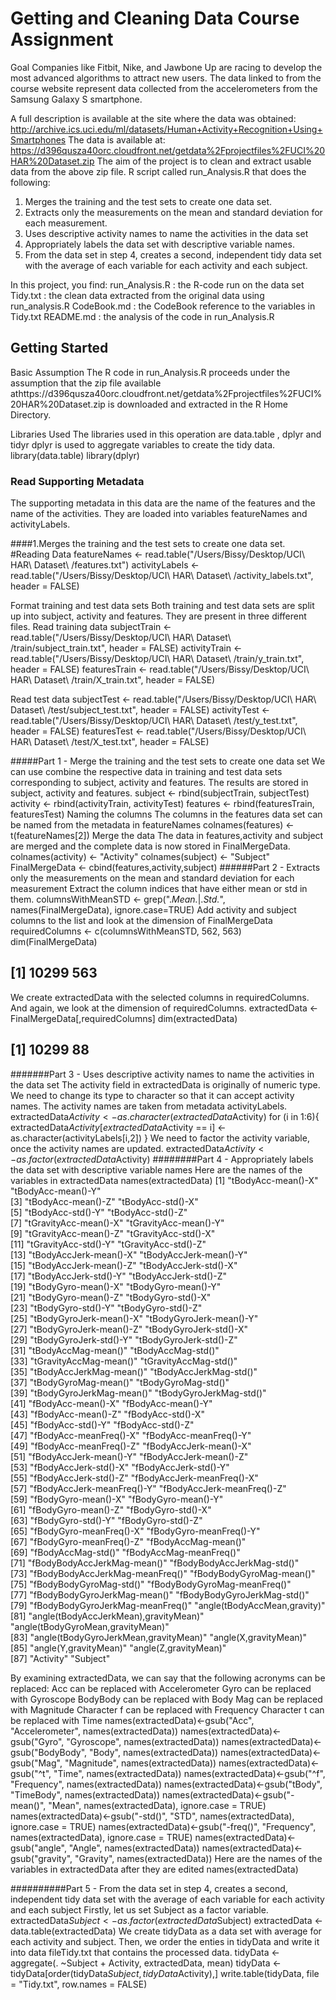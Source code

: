 # Getting and Cleaning Data Course Assignment
Goal
Companies like Fitbit, Nike, and Jawbone Up are racing to develop the most advanced algorithms to attract new users. The data linked to from the course website represent data collected from the accelerometers from the Samsung Galaxy S smartphone.

A full description is available at the site where the data was obtained:
http://archive.ics.uci.edu/ml/datasets/Human+Activity+Recognition+Using+Smartphones
The data is available at:
https://d396qusza40orc.cloudfront.net/getdata%2Fprojectfiles%2FUCI%20HAR%20Dataset.zip
The aim of the project is to clean and extract usable data from the above zip file. R script called run_Analysis.R that does the following: 

1. Merges the training and the test sets to create one data set.
2. Extracts only the measurements on the mean and standard deviation for each measurement.
3. Uses descriptive activity names to name the activities in the data set
4. Appropriately labels the data set with descriptive variable names.
5. From the data set in step 4, creates a second, independent tidy data set with the average of each variable for each activity and each subject.

In this project, you find:
run_Analysis.R : the R-code run on the data set
Tidy.txt : the clean data extracted from the original data using run_analysis.R
CodeBook.md : the CodeBook reference to the variables in Tidy.txt
README.md : the analysis of the code in run_Analysis.R

## Getting Started
Basic Assumption
The R code in run_Analysis.R proceeds under the assumption that the zip file available athttps://d396qusza40orc.cloudfront.net/getdata%2Fprojectfiles%2FUCI%20HAR%20Dataset.zip is downloaded and extracted in the R Home Directory.

Libraries Used
The libraries used in this operation are data.table , dplyr and  tidyr
dplyr is used to aggregate variables to create the tidy data.
library(data.table)
library(dplyr)

### Read Supporting Metadata
The supporting metadata in this data are the name of the features and the name of the activities. They are loaded into variables featureNames and activityLabels.

####1.Merges the training and the test sets to create one data set.
#Reading Data
featureNames <- read.table("/Users/Bissy/Desktop/UCI\ HAR\ Dataset\ /features.txt")
activityLabels <- read.table("/Users/Bissy/Desktop/UCI\ HAR\ Dataset\ /activity_labels.txt", header = FALSE)

Format training and test data sets
Both training and test data sets are split up into subject, activity and features. They are present in three different files.
Read training data
subjectTrain <- read.table("/Users/Bissy/Desktop/UCI\ HAR\ Dataset\ /train/subject_train.txt", header = FALSE)
activityTrain <- read.table("/Users/Bissy/Desktop/UCI\ HAR\ Dataset\ /train/y_train.txt", header = FALSE)
featuresTrain <- read.table("/Users/Bissy/Desktop/UCI\ HAR\ Dataset\ /train/X_train.txt", header = FALSE)

Read test data
subjectTest <- read.table("/Users/Bissy/Desktop/UCI\ HAR\ Dataset\ /test/subject_test.txt", header = FALSE)
activityTest <- read.table("/Users/Bissy/Desktop/UCI\ HAR\ Dataset\ /test/y_test.txt", header = FALSE)
featuresTest <- read.table("/Users/Bissy/Desktop/UCI\ HAR\ Dataset\ /test/X_test.txt", header = FALSE)

#####Part 1 - Merge the training and the test sets to create one data set
We can use combine the respective data in training and test data sets corresponding to subject, activity and features. The results are stored in subject, activity and features.
subject <- rbind(subjectTrain, subjectTest)
activity <- rbind(activityTrain, activityTest)
features <- rbind(featuresTrain, featuresTest)
Naming the columns
The columns in the features data set can be named from the metadata in featureNames
colnames(features) <- t(featureNames[2])
Merge the data
The data in features,activity and subject are merged and the complete data is now stored in FinalMergeData.
colnames(activity) <- "Activity"
colnames(subject) <- "Subject"
FinalMergeData <- cbind(features,activity,subject)
######Part 2 - Extracts only the measurements on the mean and standard deviation for each measurement
Extract the column indices that have either mean or std in them.
columnsWithMeanSTD <- grep(".*Mean.*|.*Std.*", names(FinalMergeData), ignore.case=TRUE)
Add activity and subject columns to the list and look at the dimension of FinalMergeData
requiredColumns <- c(columnsWithMeanSTD, 562, 563)
dim(FinalMergeData)
## [1] 10299   563
We create extractedData with the selected columns in requiredColumns. And again, we look at the dimension of requiredColumns.
extractedData <- FinalMergeData[,requiredColumns]
dim(extractedData)
## [1] 10299    88
#######Part 3 - Uses descriptive activity names to name the activities in the data set
The activity field in extractedData is originally of numeric type. We need to change its type to character so that it can accept activity names. The activity names are taken from metadata activityLabels.
extractedData$Activity <- as.character(extractedData$Activity)
for (i in 1:6){
extractedData$Activity[extractedData$Activity == i] <- as.character(activityLabels[i,2])
}
We need to factor the activity variable, once the activity names are updated.
extractedData$Activity <- as.factor(extractedData$Activity)
########Part 4 - Appropriately labels the data set with descriptive variable names
Here are the names of the variables in extractedData
names(extractedData)
[1] "tBodyAcc-mean()-X"                    "tBodyAcc-mean()-Y"                   
 [3] "tBodyAcc-mean()-Z"                    "tBodyAcc-std()-X"                    
 [5] "tBodyAcc-std()-Y"                     "tBodyAcc-std()-Z"                    
 [7] "tGravityAcc-mean()-X"                 "tGravityAcc-mean()-Y"                
 [9] "tGravityAcc-mean()-Z"                 "tGravityAcc-std()-X"                 
[11] "tGravityAcc-std()-Y"                  "tGravityAcc-std()-Z"                 
[13] "tBodyAccJerk-mean()-X"                "tBodyAccJerk-mean()-Y"               
[15] "tBodyAccJerk-mean()-Z"                "tBodyAccJerk-std()-X"                
[17] "tBodyAccJerk-std()-Y"                 "tBodyAccJerk-std()-Z"                
[19] "tBodyGyro-mean()-X"                   "tBodyGyro-mean()-Y"                  
[21] "tBodyGyro-mean()-Z"                   "tBodyGyro-std()-X"                   
[23] "tBodyGyro-std()-Y"                    "tBodyGyro-std()-Z"                   
[25] "tBodyGyroJerk-mean()-X"               "tBodyGyroJerk-mean()-Y"              
[27] "tBodyGyroJerk-mean()-Z"               "tBodyGyroJerk-std()-X"               
[29] "tBodyGyroJerk-std()-Y"                "tBodyGyroJerk-std()-Z"               
[31] "tBodyAccMag-mean()"                   "tBodyAccMag-std()"                   
[33] "tGravityAccMag-mean()"                "tGravityAccMag-std()"                
[35] "tBodyAccJerkMag-mean()"               "tBodyAccJerkMag-std()"               
[37] "tBodyGyroMag-mean()"                  "tBodyGyroMag-std()"                  
[39] "tBodyGyroJerkMag-mean()"              "tBodyGyroJerkMag-std()"              
[41] "fBodyAcc-mean()-X"                    "fBodyAcc-mean()-Y"                   
[43] "fBodyAcc-mean()-Z"                    "fBodyAcc-std()-X"                    
[45] "fBodyAcc-std()-Y"                     "fBodyAcc-std()-Z"                    
[47] "fBodyAcc-meanFreq()-X"                "fBodyAcc-meanFreq()-Y"               
[49] "fBodyAcc-meanFreq()-Z"                "fBodyAccJerk-mean()-X"               
[51] "fBodyAccJerk-mean()-Y"                "fBodyAccJerk-mean()-Z"               
[53] "fBodyAccJerk-std()-X"                 "fBodyAccJerk-std()-Y"                
[55] "fBodyAccJerk-std()-Z"                 "fBodyAccJerk-meanFreq()-X"           
[57] "fBodyAccJerk-meanFreq()-Y"            "fBodyAccJerk-meanFreq()-Z"           
[59] "fBodyGyro-mean()-X"                   "fBodyGyro-mean()-Y"                  
[61] "fBodyGyro-mean()-Z"                   "fBodyGyro-std()-X"                   
[63] "fBodyGyro-std()-Y"                    "fBodyGyro-std()-Z"                   
[65] "fBodyGyro-meanFreq()-X"               "fBodyGyro-meanFreq()-Y"              
[67] "fBodyGyro-meanFreq()-Z"               "fBodyAccMag-mean()"                  
[69] "fBodyAccMag-std()"                    "fBodyAccMag-meanFreq()"              
[71] "fBodyBodyAccJerkMag-mean()"           "fBodyBodyAccJerkMag-std()"           
[73] "fBodyBodyAccJerkMag-meanFreq()"       "fBodyBodyGyroMag-mean()"             
[75] "fBodyBodyGyroMag-std()"               "fBodyBodyGyroMag-meanFreq()"         
[77] "fBodyBodyGyroJerkMag-mean()"          "fBodyBodyGyroJerkMag-std()"          
[79] "fBodyBodyGyroJerkMag-meanFreq()"      "angle(tBodyAccMean,gravity)"         
[81] "angle(tBodyAccJerkMean),gravityMean)" "angle(tBodyGyroMean,gravityMean)"    
[83] "angle(tBodyGyroJerkMean,gravityMean)" "angle(X,gravityMean)"                
[85] "angle(Y,gravityMean)"                 "angle(Z,gravityMean)"                
[87] "Activity"                             "Subject"

By examining extractedData, we can say that the following acronyms can be replaced:
Acc can be replaced with Accelerometer
Gyro can be replaced with Gyroscope
BodyBody can be replaced with Body
Mag can be replaced with Magnitude
Character f can be replaced with Frequency
Character t can be replaced with Time
names(extractedData)<-gsub("Acc", "Accelerometer", names(extractedData))
names(extractedData)<-gsub("Gyro", "Gyroscope", names(extractedData))
names(extractedData)<-gsub("BodyBody", "Body", names(extractedData))
names(extractedData)<-gsub("Mag", "Magnitude", names(extractedData))
names(extractedData)<-gsub("^t", "Time", names(extractedData))
names(extractedData)<-gsub("^f", "Frequency", names(extractedData))
names(extractedData)<-gsub("tBody", "TimeBody", names(extractedData))
names(extractedData)<-gsub("-mean()", "Mean", names(extractedData), ignore.case = TRUE)
names(extractedData)<-gsub("-std()", "STD", names(extractedData), ignore.case = TRUE)
names(extractedData)<-gsub("-freq()", "Frequency", names(extractedData), ignore.case = TRUE)
names(extractedData)<-gsub("angle", "Angle", names(extractedData))
names(extractedData)<-gsub("gravity", "Gravity", names(extractedData))
Here are the names of the variables in extractedData after they are edited
names(extractedData)
<!-- ##[1] "TimeBodyAccelerometerMean()-X"                     "TimeBodyAccelerometerMean()-Y"                    
##[3] "TimeBodyAccelerometerMean()-Z"                     "TimeBodyAccelerometerSTD()-X"                     
##[5] "TimeBodyAccelerometerSTD()-Y"                      "TimeBodyAccelerometerSTD()-Z"                     
##[7] "TimeGravityAccelerometerMean()-X"                  "TimeGravityAccelerometerMean()-Y"                 
##[9] "TimeGravityAccelerometerMean()-Z"                  "TimeGravityAccelerometerSTD()-X"                  
##[11] "TimeGravityAccelerometerSTD()-Y"                   "TimeGravityAccelerometerSTD()-Z"                  
# [13] "TimeBodyAccelerometerJerkMean()-X"                 "TimeBodyAccelerometerJerkMean()-Y"                
# [15] "TimeBodyAccelerometerJerkMean()-Z"                 "TimeBodyAccelerometerJerkSTD()-X"                 
# [17] "TimeBodyAccelerometerJerkSTD()-Y"                  "TimeBodyAccelerometerJerkSTD()-Z"                 
# [19] "TimeBodyGyroscopeMean()-X"                         "TimeBodyGyroscopeMean()-Y"                        
# [21] "TimeBodyGyroscopeMean()-Z"                         "TimeBodyGyroscopeSTD()-X"                         
# [23] "TimeBodyGyroscopeSTD()-Y"                          "TimeBodyGyroscopeSTD()-Z"                         
# [25] "TimeBodyGyroscopeJerkMean()-X"                     "TimeBodyGyroscopeJerkMean()-Y"                    
# [27] "TimeBodyGyroscopeJerkMean()-Z"                     "TimeBodyGyroscopeJerkSTD()-X"                     
# [29] "TimeBodyGyroscopeJerkSTD()-Y"                      "TimeBodyGyroscopeJerkSTD()-Z"                     
# [31] "TimeBodyAccelerometerMagnitudeMean()"              "TimeBodyAccelerometerMagnitudeSTD()"              
# [33] "TimeGravityAccelerometerMagnitudeMean()"           "TimeGravityAccelerometerMagnitudeSTD()"           
# [35] "TimeBodyAccelerometerJerkMagnitudeMean()"          "TimeBodyAccelerometerJerkMagnitudeSTD()"          
# [37] "TimeBodyGyroscopeMagnitudeMean()"                  "TimeBodyGyroscopeMagnitudeSTD()"                  
# [39] "TimeBodyGyroscopeJerkMagnitudeMean()"              "TimeBodyGyroscopeJerkMagnitudeSTD()"              
# [41] "FrequencyBodyAccelerometerMean()-X"                "FrequencyBodyAccelerometerMean()-Y"               
# [43] "FrequencyBodyAccelerometerMean()-Z"                "FrequencyBodyAccelerometerSTD()-X"                
# [45] "FrequencyBodyAccelerometerSTD()-Y"                 "FrequencyBodyAccelerometerSTD()-Z"                
# [47] "FrequencyBodyAccelerometerMeanFreq()-X"            "FrequencyBodyAccelerometerMeanFreq()-Y"           
# [49] "FrequencyBodyAccelerometerMeanFreq()-Z"            "FrequencyBodyAccelerometerJerkMean()-X"           
# [51] "FrequencyBodyAccelerometerJerkMean()-Y"            "FrequencyBodyAccelerometerJerkMean()-Z"           
# [53] "FrequencyBodyAccelerometerJerkSTD()-X"             "FrequencyBodyAccelerometerJerkSTD()-Y"            
# [55] "FrequencyBodyAccelerometerJerkSTD()-Z"             "FrequencyBodyAccelerometerJerkMeanFreq()-X"       
# [57] "FrequencyBodyAccelerometerJerkMeanFreq()-Y"        "FrequencyBodyAccelerometerJerkMeanFreq()-Z"       
# [59] "FrequencyBodyGyroscopeMean()-X"                    "FrequencyBodyGyroscopeMean()-Y"                   
# [61] "FrequencyBodyGyroscopeMean()-Z"                    "FrequencyBodyGyroscopeSTD()-X"                    
# [63] "FrequencyBodyGyroscopeSTD()-Y"                     "FrequencyBodyGyroscopeSTD()-Z"                    
# [65] "FrequencyBodyGyroscopeMeanFreq()-X"                "FrequencyBodyGyroscopeMeanFreq()-Y"               
# [67] "FrequencyBodyGyroscopeMeanFreq()-Z"                "FrequencyBodyAccelerometerMagnitudeMean()"        
# [69] "FrequencyBodyAccelerometerMagnitudeSTD()"          "FrequencyBodyAccelerometerMagnitudeMeanFreq()"    
# [71] "FrequencyBodyAccelerometerJerkMagnitudeMean()"     "FrequencyBodyAccelerometerJerkMagnitudeSTD()"     
# [73] "FrequencyBodyAccelerometerJerkMagnitudeMeanFreq()" "FrequencyBodyGyroscopeMagnitudeMean()"            
# [75] "FrequencyBodyGyroscopeMagnitudeSTD()"              "FrequencyBodyGyroscopeMagnitudeMeanFreq()"        
# [77] "FrequencyBodyGyroscopeJerkMagnitudeMean()"         "FrequencyBodyGyroscopeJerkMagnitudeSTD()"         
# [79] "FrequencyBodyGyroscopeJerkMagnitudeMeanFreq()"     "Angle(TimeBodyAccelerometerMean,Gravity)"         
# [81] "Angle(TimeBodyAccelerometerJerkMean),GravityMean)" "Angle(TimeBodyGyroscopeMean,GravityMean)"         
# [83] "Angle(TimeBodyGyroscopeJerkMean,GravityMean)"      "Angle(X,GravityMean)"                             
# [85] "Angle(Y,GravityMean)"                              "Angle(Z,GravityMean)"                             
# [87] "Activity"                                          "Subject"
 -->

##########Part 5 - From the data set in step 4, creates a second, independent tidy data set with the average of each variable for each activity and each subject
Firstly, let us set Subject as a factor variable.
extractedData$Subject <- as.factor(extractedData$Subject)
extractedData <- data.table(extractedData)
We create tidyData as a data set with average for each activity and subject. Then, we order the enties in tidyData and write it into data fileTidy.txt that contains the processed data.
tidyData <- aggregate(. ~Subject + Activity, extractedData, mean)
tidyData <- tidyData[order(tidyData$Subject,tidyData$Activity),]
write.table(tidyData, file = "Tidy.txt", row.names = FALSE)

